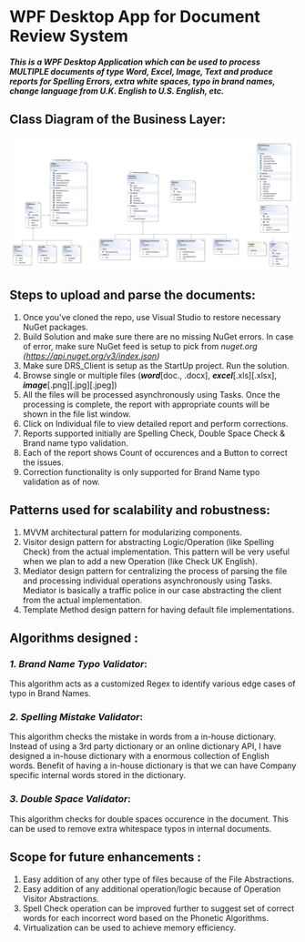 # WPF Desktop App for Document Review System
##### This is a WPF Desktop Application which can be used to process MULTIPLE documents of type **_Word, Excel, Image, Text_** and produce reports for **_Spelling Errors, extra white spaces, typo in brand names, change language from U.K. English to U.S. English, etc_**.

## Class Diagram of the Business Layer: 
![Class Diagram of the Document Review System](DRS_Class_Diagram.png)

## Steps to upload and parse the documents: 
1. Once you've cloned the repo, use Visual Studio to restore necessary NuGet packages.
2. Build Solution and make sure there are no missing NuGet errors. In case of error, make sure NuGet feed is setup to pick from *nuget.org (https://api.nuget.org/v3/index.json)*
3. Make sure DRS_Client is setup as the StartUp project. Run the solution.
4. Browse single or multiple files (_**word**_[doc., .docx], _**excel**_[.xls][.xlsx], _**image**_[.png][.jpg][.jpeg])
5. All the files will be processed asynchronously using Tasks. Once the processing is complete, the report with appropriate counts will be shown in the file list window.
6. Click on Individual file to view detailed report and perform corrections. 
7. Reports supported initially are Spelling Check, Double Space Check & Brand name typo validation.
8. Each of the report shows Count of occurences and a Button to correct the issues. 
9. Correction functionality is only supported for Brand Name typo validation as of now. 

## Patterns used for scalability and robustness: 
1. MVVM architectural pattern for modularizing components.
2. Visitor design pattern for abstracting Logic/Operation (like Spelling Check) from the actual implementation. This pattern will be very useful when we plan to add a new Operation (like Check UK English).
3. Mediator design pattern for centralizing the process of parsing the file and processing individual operations asynchronously using Tasks. Mediator is basically a traffic police in our case abstracting the client from the actual implementation. 
4. Template Method design pattern for having default file implementations.

## Algorithms designed :
### _1. Brand Name Typo Validator_:
This algorithm acts as a customized Regex to identify various edge cases of typo in Brand Names.

### _2. Spelling Mistake Validator_: 
This algorithm checks the mistake in words from a in-house dictionary. Instead of using a 3rd party dictionary or an online dictionary API, I have designed a in-house dictionary with a enormous collection of English words. Benefit of having a in-house dictionary is that we can have Company specific internal words stored in the dictionary. 

### _3. Double Space Validator_: 
This algorithm checks for double spaces occurence in the document. This can be used to remove extra whitespace typos in internal documents.

## Scope for future enhancements :
1. Easy addition of any other type of files because of the File Abstractions. 
2. Easy addition of any additional operation/logic because of Operation Visitor Abstractions.
3. Spell Check operation can be improved further to suggest set of correct words for each incorrect word based on the Phonetic Algorithms. 
4. Virtualization can be used to achieve memory efficiency. 

